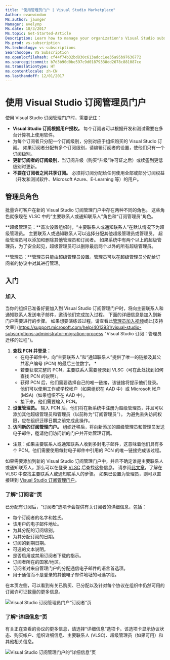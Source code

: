 ```yaml
---
title: "使用管理员门户 | Visual Studio Marketplace"
Author: evanwindom
Ms.author: jaunger
Manager: evelynp
Ms.date: 10/3/2017
Ms.topic: Get-Started-Article
Description: Learn how to manage your organization's Visual Studio subscriptions with the Administrator Portal.
Ms.prod: vs-subscription
Ms.technology: vs-subscriptions
Searchscope: VS Subscription
ms.openlocfilehash: cf44f74b32bd830c613adcc1ee35a95b97636772
ms.sourcegitcommit: b7d3b90d0be597c9d01879338dd2678c881087ce
ms.translationtype: HT
ms.contentlocale: zh-CN
ms.lasthandoff: 12/01/2017
---
```

#  <a name="using-the-visual-studio-subscriptions-administrator-portal"></a>使用 Visual Studio 订阅管理员门户

使用 Visual Studio 订阅管理门户时，需要记住：
 
- **Visual Studio 订阅根据用户授权。** 每个订阅者可以根据开发和测试需要在多台计算机上使用软件。 
- 为每个订阅者只分配一个订阅级别，分别对应于组织购买的 Visual Studio 订阅。 如果订阅者分配有多个订阅级别，请编辑订阅者的设置，使他们只有一个订阅级别。 
- **更新订阅者的订阅级别**，当订阅升级（购买“升级”许可证之后）或续签到更低级别时更新。 
- **不要在订阅者之间共享订阅。** 必须将订阅分配给任何使用全部或部分订阅权益（开发和测试软件、Microsoft Azure、E-Learning 等）的用户。 

## <a name="adminstrator-roles"></a>管理员角色
批量许可客户在新的 Visual Studio 订阅管理门户中存在两种不同的角色。 这些角色就像现在 VLSC 中的“主要联系人或通知联系人”角色和“订阅管理员”角色。 

**超级管理员：**首次设置组织时，“主要联系人或通知联系人”在默认情况下为超级管理员。 主要联系人或通知联系人可以选择分配其他超级管理员或管理员。 超级管理员可以添加和删除其他管理员和订阅者。 如果系统中有两个以上的超级管理员，为了安全起见，超级管理员可以删除最后两个以外的所有超级管理员。 

**管理员：**管理员只能由超级管理员设置。管理员可以在超级管理员分配给订阅者的协议中对其进行管理。 

## <a name="getting-started"></a>入门
### <a name="onboarding"></a>加入
当你的组织已准备好要加入到 Visual Studio 订阅管理门户时，将向主要联系人和通知联系人发送电子邮件，邀请他们完成加入过程。 下面的详细信息是加入到新门户需要进行的步骤。 如果想要演练该过程，请查看此[管理员加入视频](https://channel9.msdn.com/Series/Visual-Studio-Subscriptions-Administration/Onboarding-your-organization-to-the-new-Visual-Studio-Subscription-Administration-Portal-and-setting)或此[支持文章] (https://support.microsoft.com/help/4013931/visual-studio-subscriptions-administrator-migration-process "Visual Studio 订阅：管理员迁移的过程")。   
1.  **查找 PCN 并登录：**
    - 在电子邮件中，向“主要联系人”和“通知联系人”提供了唯一的链接及其公共客户编号 (PCN) 的最后三位数字。 * 
    - 若要获取完整的 PCN，主要联系人需要登录到 VLSC（可在此处找到如何查找 PCN 的说明）。 
    - 获得 PCN 后，他们需要选择自己的唯一链接，该链接将提示他们登录。 他们可以使用工作或学校帐户（如果组织在 AAD 中）或 Microsoft 帐户 (MSA)（如果组织不在 AAD 中）。 
    - 接下来，他们需要输入 PCN。 
2.  **设置管理员。** 输入 PCN 后，他们将在新系统中注册为超级管理员，并且可以添加其他超级管理员和管理员（以前称为“订阅管理员”）。 为避免丢失访问权限，应在组织迁移日期之前完成此操作。 
3.  **访问新的订阅管理门户。**  组织迁移后，将向新添加的超级管理员和管理员发送电子邮件，邀请他们访问新的门户并开始管理订阅。  

* 注意：如果主要联系人或通知联系人收到多封电子邮件，这意味着他们具有多个 PCN。他们需要使用每封电子邮件中引用的 PCN 的唯一链接完成该过程。

如果需要添加到新的 Visual Studio 订阅管理门户中，并且不确定谁是主要联系人或通知联系人，那么可以在登录 [VLSC](https://www.microsoft.com/Licensing/servicecenter/default.aspx) 后查找这些信息。 请参阅[此文章](https://www.visualstudio.com/subscriptions/support/locate-primary-contact/ "如何找到我的“主要联系人”？")，了解在 VLSC 中查找主要联系人或通知联系人的步骤。
如果已设置为管理员，则可以直接转到 [Visual Studio 订阅管理门户](https://manage.visualstudio.com)。

### <a name="understanding-the-subscribers-page"></a>了解“订阅者”页
已分配有订阅后，“订阅者”选项卡会提供有关订阅者的详细信息，包括：
- 每个订阅者的名字和姓氏。
- 该用户的电子邮件地址。
- 为其分配的订阅级别。
- 为其分配订阅的日期。 
- 订阅的到期日期。
- 可选的文本说明。
- 是否启用或禁用订阅者下载的指示。 
- 订阅者所在的国家/地区。
- 订阅者对来自管理门户的分配通信电子邮件的语言首选项。
- 用于通信而不是登录的其他电子邮件地址的可选字段。 

在本页左侧，可以看到有关已购买、已分配以及针对每个协议在组织中仍然可用的订阅许可证数量的更多信息。

![Visual Studio 订阅管理员门户“订阅者”页](_img/using-admin-portal/subscribers-page.png)

### <a name="understanding-the-details-page"></a>了解“详细信息”页
有关正在查看的协议的更多信息，请选择“详细信息”选项卡。该选项卡显示协议状态、购买帐户、组织详细信息、主要联系人 (VLSC)、超级管理员（如果可用）和其他相关信息。

![Visual Studio 订阅管理门户的“详细信息”页](_img/using-admin-portal/details-page.png)

